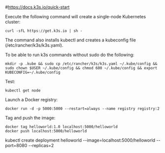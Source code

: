 
#https://docs.k3s.io/quick-start


Execute the following command will create a single-node Kubernetes cluster:

	curl -sfL https://get.k3s.io | sh -

The command also installs kubectl and creates a kubeconfig file (/etc/rancher/k3s/k3s.yaml). 

To be able to run k3s commands without sudo do the following:


	mkdir -p .kube && sudo cp /etc/rancher/k3s/k3s.yaml ~/.kube/config && sudo chown $USER ~/.kube/config && chmod 600 ~/.kube/config && export KUBECONFIG=~/.kube/config

Test:

	kubectl get node
	
Launch a Docker registry:	
	
	docker run -d -p 5000:5000 --restart=always --name registry registry:2

Tag and push the image:

	docker tag helloworld:1.0 localhost:5000/helloworld 
	docker push localhost:5000/helloworld

kubectl create deployment helloworld --image=localhost:5000/helloworld --port=8080 --replicas=2
	

